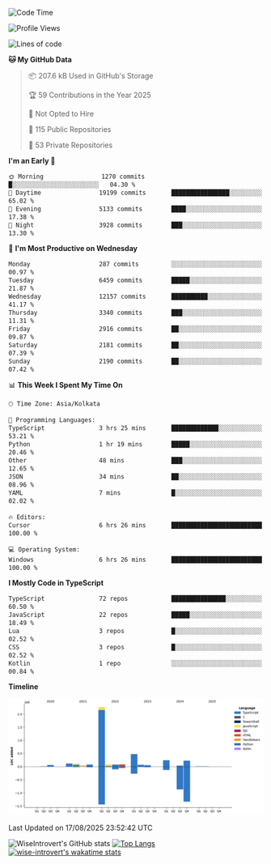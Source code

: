 <!--START_SECTION:waka-->
![Code Time](http://img.shields.io/badge/Code%20Time-2%2C441%20hrs%2046%20mins-blue)

![Profile Views](http://img.shields.io/badge/Profile%20Views-0-blue)

![Lines of code](https://img.shields.io/badge/From%20Hello%20World%20I%27ve%20Written-4.0%20million%20lines%20of%20code-blue)

**🐱 My GitHub Data** 

> 📦 207.6 kB Used in GitHub's Storage 
 > 
> 🏆 59 Contributions in the Year 2025
 > 
> 🚫 Not Opted to Hire
 > 
> 📜 115 Public Repositories 
 > 
> 🔑 53 Private Repositories 
 > 
**I'm an Early 🐤** 

```text
🌞 Morning                1270 commits        █░░░░░░░░░░░░░░░░░░░░░░░░   04.30 % 
🌆 Daytime                19199 commits       ████████████████░░░░░░░░░   65.02 % 
🌃 Evening                5133 commits        ████░░░░░░░░░░░░░░░░░░░░░   17.38 % 
🌙 Night                  3928 commits        ███░░░░░░░░░░░░░░░░░░░░░░   13.30 % 
```
📅 **I'm Most Productive on Wednesday** 

```text
Monday                   287 commits         ░░░░░░░░░░░░░░░░░░░░░░░░░   00.97 % 
Tuesday                  6459 commits        █████░░░░░░░░░░░░░░░░░░░░   21.87 % 
Wednesday                12157 commits       ██████████░░░░░░░░░░░░░░░   41.17 % 
Thursday                 3340 commits        ███░░░░░░░░░░░░░░░░░░░░░░   11.31 % 
Friday                   2916 commits        ██░░░░░░░░░░░░░░░░░░░░░░░   09.87 % 
Saturday                 2181 commits        ██░░░░░░░░░░░░░░░░░░░░░░░   07.39 % 
Sunday                   2190 commits        ██░░░░░░░░░░░░░░░░░░░░░░░   07.42 % 
```


📊 **This Week I Spent My Time On** 

```text
🕑︎ Time Zone: Asia/Kolkata

💬 Programming Languages: 
TypeScript               3 hrs 25 mins       █████████████░░░░░░░░░░░░   53.21 % 
Python                   1 hr 19 mins        █████░░░░░░░░░░░░░░░░░░░░   20.46 % 
Other                    48 mins             ███░░░░░░░░░░░░░░░░░░░░░░   12.65 % 
JSON                     34 mins             ██░░░░░░░░░░░░░░░░░░░░░░░   08.96 % 
YAML                     7 mins              █░░░░░░░░░░░░░░░░░░░░░░░░   02.02 % 

🔥 Editors: 
Cursor                   6 hrs 26 mins       █████████████████████████   100.00 % 

💻 Operating System: 
Windows                  6 hrs 26 mins       █████████████████████████   100.00 % 
```

**I Mostly Code in TypeScript** 

```text
TypeScript               72 repos            ███████████████░░░░░░░░░░   60.50 % 
JavaScript               22 repos            █████░░░░░░░░░░░░░░░░░░░░   18.49 % 
Lua                      3 repos             █░░░░░░░░░░░░░░░░░░░░░░░░   02.52 % 
CSS                      3 repos             █░░░░░░░░░░░░░░░░░░░░░░░░   02.52 % 
Kotlin                   1 repo              ░░░░░░░░░░░░░░░░░░░░░░░░░   00.84 % 
```



**Timeline**

![Lines of Code chart](https://raw.githubusercontent.com/wise-introvert/wise-introvert/master/assets/bar_graph.png)


 Last Updated on 17/08/2025 23:52:42 UTC
<!--END_SECTION:waka-->

![WiseIntrovert's GitHub stats](https://github-readme-stats.vercel.app/api?username=wise-introvert&count_private=true&show_icons=true)
[![Top Langs](https://github-readme-stats.vercel.app/api/top-langs/?username=wise-introvert&langs_count=10)](https://github.com/anuraghazra/github-readme-stats)
[![wise-introvert's wakatime stats](https://github-readme-stats.vercel.app/api/wakatime?username=wiseintrovert)](https://github.com/anuraghazra/github-readme-stats)
